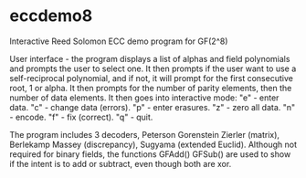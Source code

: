 # eccdemo8
Interactive Reed Solomon ECC demo program for GF(2^8)

User interface - the program displays a list of alphas and field polynomials
and prompts the user to select one. It then prompts if the user want to use
a self-reciprocal polynomial, and if not, it will prompt for the first
consecutive root, 1 or alpha. It then prompts for the number of parity
elements, then the number of data elements. It then goes into interactive
mode: "e" - enter data. "c" - change data (errors). "p" - enter erasures.
"z" - zero all data. "n" - encode. "f" - fix (correct). "q" - quit.

The program includes 3 decoders, Peterson Gorenstein Zierler (matrix),
Berlekamp Massey (discrepancy), Sugyama (extended Euclid). Although not
required for binary fields, the functions GFAdd() GFSub() are used to
show if the intent is to add or subtract, even though both are xor.
